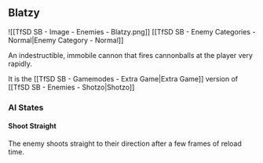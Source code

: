 ## Blatzy
![[TfSD SB - Image - Enemies - Blatzy.png]]
[[TfSD SB - Enemy Categories - Normal|Enemy Category - Normal]]

An indestructible, immobile cannon that fires cannonballs at the player very rapidly.

It is the [[TfSD SB - Gamemodes - Extra Game|Extra Game]] version of [[TfSD SB - Enemies - Shotzo|Shotzo]]
### AI States
#### Shoot Straight
The enemy shoots straight to their direction after a few frames of reload time.